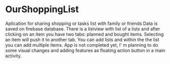 # OurShoppingList
Aplication for sharing shopping or tasks list with family or friends
Data is saved on firebase database. 
There is a listview with list of a lists and after clicking on an item you have two tabs: planned and bought items. Selecting an item will push it to another tab. 
You can add lists and within the the list you can add multiple items. 
App is not completed yet, I' m planning to do some visual changes and adding features as floating action button in a main activity.

